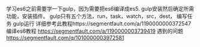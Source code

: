 学习es6之前需要学一下gulp，因为需要把es6编译成es5.
gulp安装然后确定所需功能，安装插件。
gulp只有五个方法，run，task，watch，src，dest，
编写任务
gulp运行
详细参考此教程https://segmentfault.com/a/1190000000372547
编译es6教程
https://segmentfault.com/a/1190000003739419
遇到的问题
https://segmentfault.com/q/1010000003972581
